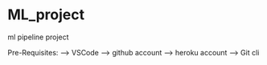 # ML_project
ml pipeline project

Pre-Requisites:
--> VSCode
--> github account
--> heroku account
--> Git cli

